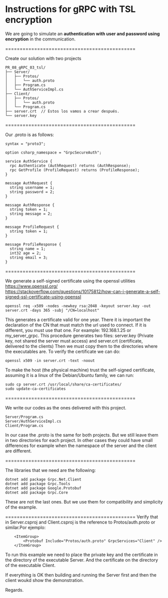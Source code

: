 # Instructions for gRPC with TSL encryption

We are going to simulate an **authentication with user and password using encryption** in the communication.

=============================================

Create our solution with two projects

```
PR_08_gRPC_03_tsl/
├── Server/
│   ├── Protos/
│   │   └── auth.proto
│   ├── Program.cs
│   └── AuthServiceImpl.cs
├── Client/
│   ├── Protos/
│   │   └── auth.proto
│   └── Program.cs
├── server.crt	// Estos los vamos a crear después.
└── server.key
```

=============================================

Our .proto is as follows:

```
syntax = "proto3";

option csharp_namespace = "GrpcSecureAuth";

service AuthService {
  rpc Authenticate (AuthRequest) returns (AuthResponse);
  rpc GetProfile (ProfileRequest) returns (ProfileResponse);
}

message AuthRequest {
  string username = 1;
  string password = 2;
}

message AuthResponse {
  string token = 1;
  string message = 2;
}

message ProfileRequest {
  string token = 1;
}

message ProfileResponse {
  string name = 1;
  int32 age = 2;
  string email = 3;
}
```

=============================================

We generate a self-signed certificate using the openssl utilities https://www.openssl.org/
https://stackoverflow.com/questions/10175812/how-can-i-generate-a-self-signed-ssl-certificate-using-openssl

```
openssl req -x509 -nodes -newkey rsa:2048 -keyout server.key -out server.crt -days 365 -subj "/CN=localhost"
```

This generates a certificate valid for one year.
There it is important the declaration of the CN that must match the url used to connect. If it is different, you must use that one. For example: 192.168.1.25 or my_server_grpc.
This procedure generates two files: server.key (Private key, not shared the server must access) and server.crt (certificate, delivered to the clients)
Then we must copy them to the directories where the executables are.
To verify the certificate we can do:

```
openssl x509 -in server.crt -text -noout
```

To make the host (the physical machine) trust the self-signed certificate, assuming it is a linux of the Debian/Ubuntu family, we can run:

```
sudo cp server.crt /usr/local/share/ca-certificates/
sudo update-ca-certificates
```

=============================================

We write our codes as the ones delivered with this project.

```
Server/Program.cs
Server/AuthServiceImpl.cs
Client/Program.cs
```

In our case the .proto is the same for both projects. But we still leave them in two directories for each project. In other cases they could have small differences for example when the namespace of the server and the client are different.

=============================================

The libraries that we need are the following:

```
dotnet add package Grpc.Net.Client
dotnet add package Grpc.Tools
dotnet add package Google.Protobuf
dotnet add package Grpc.Core
```

These are not the last ones. But we use them for compatibility and simplicity of the example.

=============================================
Verify that in Server.csproj and Client.csproj is the reference to Protos/auth.proto or similar.Por ejemplo:

```
    <ItemGroup>
        <Protobuf Include="Protos/auth.proto" GrpcServices="Client" />
    </ItemGroup>
```

To run this example we need to place the private key and the certificate in the directory of the executable Server. And the certificate on the directory of the executable Client.

If everything is OK then building and running the Server first and then the client woukd show the demonstration.

Regards.
